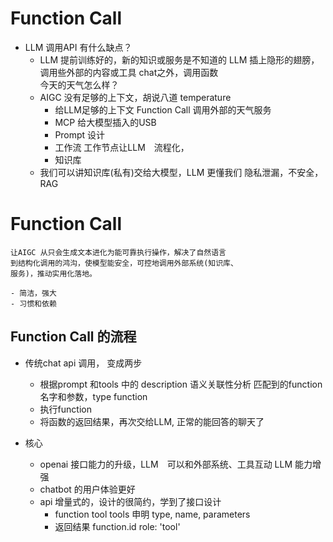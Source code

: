 # Function Call

- LLM 调用API 有什么缺点？
    - LLM 提前训练好的，新的知识或服务是不知道的
        LLM 插上隐形的翅膀，调用些外部的内容或工具
        chat之外，调用函数  
        今天的天气怎么样？
    - AIGC 没有足够的上下文，胡说八道
        temperature 
        - 给LLM足够的上下文
            Function Call 调用外部的天气服务
        - MCP 
            给大模型插入的USB
        - Prompt 设计
        - 工作流
            工作节点让LLM　流程化，
        - 知识库
    - 我们可以讲知识库(私有)交给大模型，LLM 更懂我们
    隐私泄漏，不安全，RAG
    
# Function Call
    让AIGC 从只会生成文本进化为能可靠执行操作，解决了自然语言
    到结构化调用的鸿沟，使模型能安全，可控地调用外部系统(知识库、
    服务)，推动实用化落地。

    - 简洁，强大
    - 习惯和依赖 

## Function Call 的流程

- 传统chat api 调用， 变成两步
    - 根据prompt 和tools 中的 description 语义关联性分析
        匹配到的function 名字和参数，type function
    - 执行function 
    - 将函数的返回结果，再次交给LLM, 正常的能回答的聊天了

- 核心 
    - openai 接口能力的升级，LLM　可以和外部系统、工具互动
        LLM 能力增强
    - chatbot 的用户体验更好
    - api 增量式的，设计的很简约，学到了接口设计
        - function tool tools 申明
            type, name, parameters
        - 返回结果 function.id
            role: 'tool'